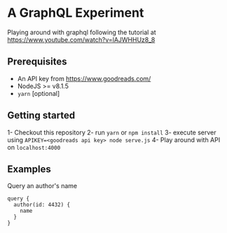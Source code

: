 # A GraphQL Experiment
Playing around with graphql following the tutorial at https://www.youtube.com/watch?v=lAJWHHUz8_8

## Prerequisites
* An API key from https://www.goodreads.com/
* NodeJS >= v8.1.5
* `yarn` [optional]

## Getting started
1- Checkout this repository
2- run `yarn` or `npm install`
3- execute server using `APIKEY=<goodreads api key> node serve.js`
4- Play around with API on `localhost:4000`

## Examples
Query an author's name

    query {
      author(id: 4432) {
        name
      }
    }
